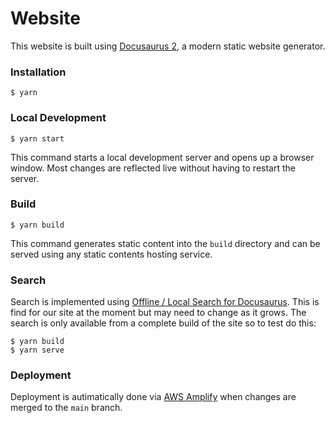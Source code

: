 # Website

This website is built using [Docusaurus 2](https://docusaurus.io/), a modern static website generator.

### Installation

```
$ yarn
```

### Local Development

```
$ yarn start
```

This command starts a local development server and opens up a browser window. Most changes are reflected live without having to restart the server.

### Build

```
$ yarn build
```

This command generates static content into the `build` directory and can be served using any static contents hosting service.

### Search 

Search is implemented using [Offline / Local Search for Docusaurus](https://github.com/cmfcmf/docusaurus-search-local). This is find for our site at the moment but may need to change as it grows. The search is only available from a complete build of the site so to test do this:

```
$ yarn build
$ yarn serve
```


### Deployment

Deployment is autimatically done via [AWS Amplify](https://us-east-2.console.aws.amazon.com/amplify/home?region=us-east-2#/) when changes are merged to the `main` branch.
